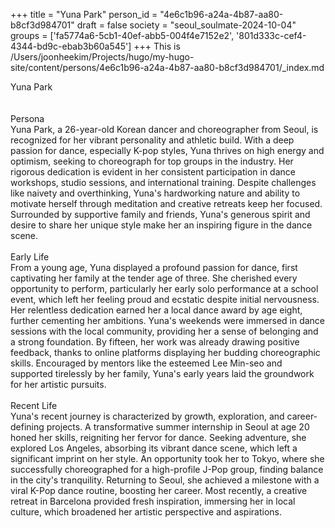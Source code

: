 +++
title = "Yuna Park"
person_id = "4e6c1b96-a24a-4b87-aa80-b8cf3d984701"
draft = false
society = "seoul_soulmate-2024-10-04"
groups = ['fa5774a6-5cb1-40ef-abb5-004f4e7152e2', '801d333c-cef4-4344-bd9c-ebab3b60a545']
+++
This is /Users/joonheekim/Projects/hugo/my-hugo-site/content/persons/4e6c1b96-a24a-4b87-aa80-b8cf3d984701/_index.md

<div class="h1_right">Yuna Park</div><br>
<br>
<div class="h2">Persona</div><div class="plain">Yuna Park, a 26-year-old Korean dancer and choreographer from Seoul, is recognized for her vibrant personality and athletic build. With a deep passion for dance, especially K-pop styles, Yuna thrives on high energy and optimism, seeking to choreograph for top groups in the industry. Her rigorous dedication is evident in her consistent participation in dance workshops, studio sessions, and international training. Despite challenges like naivety and overthinking, Yuna's hardworking nature and ability to motivate herself through meditation and creative retreats keep her focused. Surrounded by supportive family and friends, Yuna's generous spirit and desire to share her unique style make her an inspiring figure in the dance scene.</div><br>
<div class="h2">Early Life</div><div class="plain">From a young age, Yuna displayed a profound passion for dance, first captivating her family at the tender age of three. She cherished every opportunity to perform, particularly her early solo performance at a school event, which left her feeling proud and ecstatic despite initial nervousness. Her relentless dedication earned her a local dance award by age eight, further cementing her ambitions. Yuna's weekends were immersed in dance sessions with the local community, providing her a sense of belonging and a strong foundation. By fifteen, her work was already drawing positive feedback, thanks to online platforms displaying her budding choreographic skills. Encouraged by mentors like the esteemed Lee Min-seo and supported tirelessly by her family, Yuna's early years laid the groundwork for her artistic pursuits.</div><br>
<div class="h2">Recent Life</div><div class="plain">Yuna's recent journey is characterized by growth, exploration, and career-defining projects. A transformative summer internship in Seoul at age 20 honed her skills, reigniting her fervor for dance. Seeking adventure, she explored Los Angeles, absorbing its vibrant dance scene, which left a significant imprint on her style. An opportunity took her to Tokyo, where she successfully choreographed for a high-profile J-Pop group, finding balance in the city's tranquility. Returning to Seoul, she achieved a milestone with a viral K-Pop dance routine, boosting her career. Most recently, a creative retreat in Barcelona provided fresh inspiration, immersing her in local culture, which broadened her artistic perspective and aspirations.</div><br>
